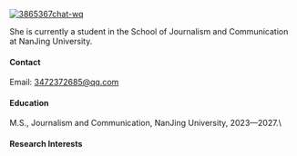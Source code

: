 

[![3865367chat-wq](https://img.shields.io/badge/3865367chat-wq-github-blue?logo=github)](https://github.com/3865367chatwq)

She is currently a student in the School of Journalism and Communication at NanJing University.

#### Contact

Email: 3472372685@qq.com

#### Education
M.S., Journalism and Communication, NanJing University, 2023—2027.\

#### Research Interests


